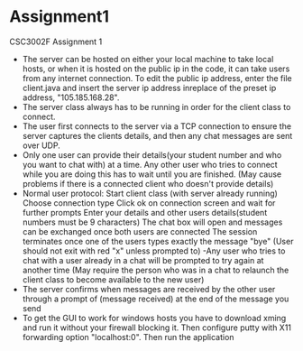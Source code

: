# Assignment1
CSC3002F Assignment 1
- The server can be hosted on either your local machine to take local hosts, or when it is hosted on the public ip in the code, it can take users from any internet connection.  To edit the public ip address, enter the file client.java and insert the server ip address inreplace of the preset ip address, "105.185.168.28".
- The server class always has to be running in order for the client class to connect.
- The user first connects to the server via a TCP connection to ensure the server captures the clients details, and then any chat messages are sent over UDP.
- Only one user can provide their details(your student number and who you want to chat with) at a time. Any other user who tries to connect while you are doing this has to wait until you are finished. (May cause problems if there is a connected client who doesn't provide details)
- Normal user protocol:
	Start client class (with server already running)
	Choose connection type
	Click ok on connection screen and wait for further prompts
	Enter your details and other users details(student numbers must be 9 characters)
	The chat box will open and messages can be exchanged once both users are connected
	The session terminates once one of the users types exactly the message "bye" (User should not exit with red "x" unless prompted to)
-Any user who tries to chat with a user already in a chat will be prompted to try again at another time (May require the person who was in a chat to relaunch the client class to become available to the new user)
- The server confirms when messages are received by the other user through a prompt of (message received) at the end of the message you send
- To get the GUI to work for windows hosts you have to download xming and run it without your firewall blocking it. Then configure putty with X11 forwarding option "localhost:0". Then run the application
